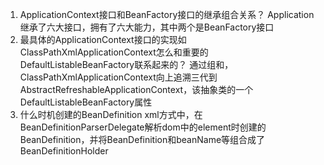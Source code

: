 1. ApplicationContext接口和BeanFactory接口的继承组合关系？
   Application继承了六大接口，拥有了六大能力，其中两个是BeanFactory接口
2. 最具体的ApplicationContext接口的实现如ClassPathXmlApplicationContext怎么和重要的DefaultListableBeanFactory联系起来的？
   通过组和，ClassPathXmlApplicationContext向上追溯三代到AbstractRefreshableApplicationContext，该抽象类的一个DefaultListableBeanFactory属性
3. 什么时机创建的BeanDefinition
   xml方式中，在BeanDefinitionParserDelegate解析dom中的element时创建的BeanDefinition，并将BeanDefinition和beanName等组合成了BeanDefinitionHolder